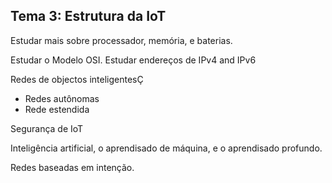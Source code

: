 ## Tema 3: Estrutura da IoT

Estudar mais sobre processador, memória, e baterias.

Estudar o Modelo OSI.
Estudar endereços de IPv4 and IPv6

Redes de objectos inteligentesÇ
* Redes autônomas
* Rede estendida

Segurança de IoT

Inteligência artificial, o aprendisado de máquina, e o aprendisado profundo.

Redes baseadas em intenção.
